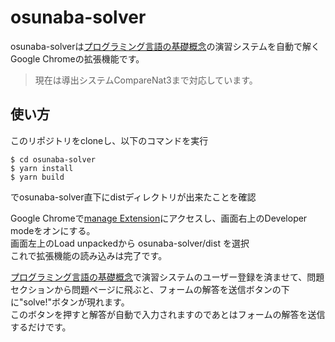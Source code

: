 # osunaba-solver

osunaba-solverは[プログラミング言語の基礎概念](http://www.fos.kuis.kyoto-u.ac.jp/~igarashi/CoPL/index.cgi)の演習システムを自動で解くGoogle Chromeの拡張機能です。

> 現在は導出システムCompareNat3まで対応しています。


## 使い方
このリポジトリをcloneし、以下のコマンドを実行
```
$ cd osunaba-solver
$ yarn install
$ yarn build
```
でosunaba-solver直下にdistディレクトリが出来たことを確認


Google Chromeで[manage Extension](chrome://extensions/)にアクセスし、画面右上のDeveloper modeをオンにする。  
画面左上のLoad unpackedから osunaba-solver/dist を選択  
これで拡張機能の読み込みは完了です。

[プログラミング言語の基礎概念](http://www.fos.kuis.kyoto-u.ac.jp/~igarashi/CoPL/index.cgi)で演習システムのユーザー登録を済ませて、問題セクションから問題ページに飛ぶと、フォームの解答を送信ボタンの下に"solve!"ボタンが現れます。  
このボタンを押すと解答が自動で入力されますのであとはフォームの解答を送信するだけです。
